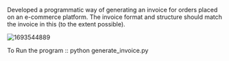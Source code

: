 
Developed a programmatic way of generating an invoice for orders placed on an e-commerce platform. The
invoice format and structure should match the invoice in this  (to the extent possible).

![1693544889](https://github.com/Vimal2023/InvoiceGenerator_Aurika-Tech---Assignment/assets/78069624/682e664e-c9b3-434d-a769-818a93d5b772)


To Run the program :: python generate_invoice.py



